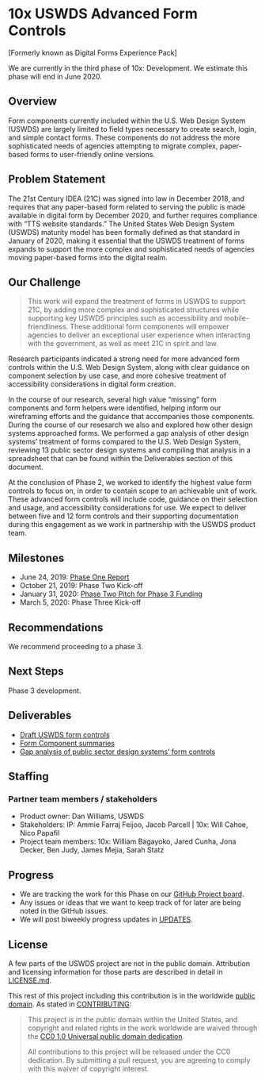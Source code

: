 # 10x USWDS Advanced Form Controls

[Formerly known as Digital Forms Experience Pack]

We are currently in the third phase of 10x: Development. We estimate this phase will end in June 2020.

## Overview

Form components currently included within the U.S. Web Design System (USWDS) are largely limited to field types necessary to create search, login, and simple contact forms. These components do not address the more sophisticated needs of agencies attempting to migrate complex, paper-based forms to user-friendly online versions. 

## Problem Statement

The 21st Century IDEA (21C) was signed into law in December 2018, and requires that any paper-based form related to serving the public is made available in digital form by December 2020, and further requires compliance with “TTS website standards.” The United States Web Design System (USWDS) maturity model has been formally defined as that standard in January of 2020, making it essential that the USWDS treatment of forms expands to support the more complex and sophisticated needs of agencies moving paper-based forms into the digital realm. 

## Our Challenge

> This work will expand the treatment of forms in USWDS to support 21C, by adding more complex and sophisticated structures while supporting key USWDS principles such as accessibility and mobile-friendliness. These additional form components will empower agencies to deliver an exceptional user experience when interacting with the government, as well as meet 21C in spirit and law.

Research participants indicated a strong need for more advanced form controls within the U.S. Web Design System, along with clear guidance on component selection by use case, and more cohesive treatment of accessibility considerations in digital form creation.

In the course of our research, several high value “missing” form components and form helpers were identified, helping inform our wireframing efforts and the guidance that accompanies those components. During the course of our resesarch we also  and explored how other design systems approached forms. We performed a gap analysis of other design systems’ treatment of forms compared to the U.S. Web Design System, reviewing 13 public sector design systems and compiling that analysis in a spreadsheet that can be found within the Deliverables section of this document.

At the conclusion of Phase 2, we worked to identify the highest value form controls to focus on, in order to contain scope to an achievable unit of work. These advanced form controls will include code, guidance on their selection and usage, and accessibility considerations for use. We expect to deliver between five and 12 form controls and their supporting documentation during this engagement as we  work in partnership with the USWDS product team.

## Milestones
- June 24, 2019: [Phase One Report](https://drive.google.com/open?id=1hJoNLl58wo8f2ea7T1R4EV2P_GlqFtSW29hqie-uIi0)
- October 21, 2019: Phase Two Kick-off
- January 31, 2020: [Phase Two Pitch for Phase 3 Funding](https://drive.google.com/open?id=1uARlxPsnCxT2JBebUNE9aFLgBF_dwJf-)
- March 5, 2020: Phase Three Kick-off

## Recommendations
We recommend proceeding to a phase 3.

## Next Steps
Phase 3 development.

## Deliverables
- [Draft USWDS form controls](Draft-USWDS-form-controls.pdf)
- [Form Component summaries](Form-Component-Summaries.pdf)
- [Gap analysis of public sector design systems’ form controls](USWDS-Form-Components-Gap-Analysis.pdf)

## Staffing
### Partner team members / stakeholders
- Product owner: Dan Williams, USWDS
- Stakeholders: IP: Ammie Farraj Feijoo, Jacob Parcell | 10x: Will Cahoe, Nico Papafil
- Project team members: 10x: William Bagayoko, Jared Cunha, Jona Decker, Ben Judy, James Mejia, Sarah Statz

## Progress

- We are tracking the work for this Phase on our [GitHub Project board](https://github.com/orgs/uswds/projects/3).
- Any issues or ideas that we want to keep track of for later are being noted in the GitHub issues.
- We will post biweekly progress updates in [UPDATES](UPDATES.md).

## License

A few parts of the USWDS project are not in the public domain. Attribution and licensing information for those parts are described in detail in [LICENSE.md](https://github.com/uswds/uswds/blob/develop/LICENSE.md).

This rest of this project including this contribution is in the worldwide [public domain](LICENSE.md). As stated in [CONTRIBUTING](https://github.com/uswds/uswds/blob/develop/CONTRIBUTING.md):

> This project is in the public domain within the United States, and copyright and related rights in the work worldwide are waived through the [CC0 1.0 Universal public domain dedication](https://creativecommons.org/publicdomain/zero/1.0/).
>
> All contributions to this project will be released under the CC0 dedication. By submitting a pull request, you are agreeing to comply with this waiver of copyright interest.
